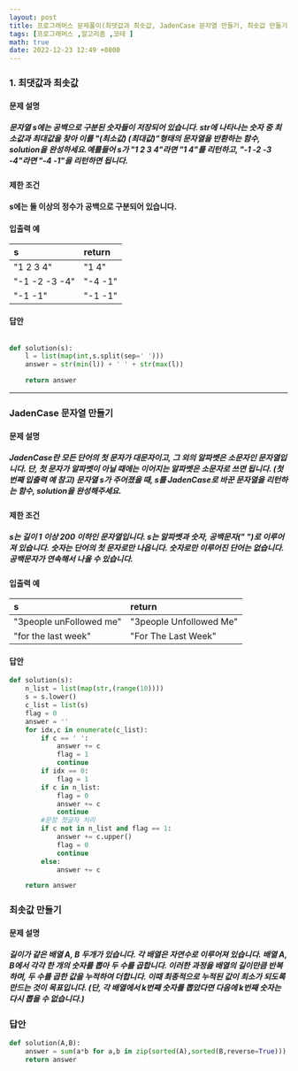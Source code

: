 ```yaml
---
layout: post
title: 프로그래머스 문제풀이(최댓값과 최솟값, JadenCase 문자열 만들기, 최솟값 만들기, 올바른 괄호) with Python
tags: [프로그래머스 ,알고리즘 ,코테 ]
math: true
date: 2022-12-23 12:49 +0800
---
```

### 1. 최댓값과 최솟값
#### 문제 설명

##### 문자열 s에는 공백으로 구분된 숫자들이 저장되어 있습니다. str에 나타나는 숫자 중 최소값과 최대값을 찾아 이를 "(최소값) (최대값)"형태의 문자열을 반환하는 함수, solution을 완성하세요.예를들어 s가 "1 2 3 4"라면 "1 4"를 리턴하고, "-1 -2 -3 -4"라면 "-4 -1"을 리턴하면 됩니다.


#### 제한 조건

#### s에는 둘 이상의 정수가 공백으로 구분되어 있습니다.


#### 입출력 예


|s|	return|
|:---|:---|
|"1 2 3 4"|"1 4"|
|"-1 -2 -3 -4"|"-4 -1"|
|"-1 -1"|"-1 -1"|

#### 답안

```python

def solution(s):
    l = list(map(int,s.split(sep=' ')))
    answer = str(min(l)) + ' ' + str(max(l))

    return answer
```

***

### JadenCase 문자열 만들기


#### 문제 설명

##### JadenCase란 모든 단어의 첫 문자가 대문자이고, 그 외의 알파벳은 소문자인 문자열입니다. 단, 첫 문자가 알파벳이 아닐 때에는 이어지는 알파벳은 소문자로 쓰면 됩니다. (첫 번째 입출력 예 참고) 문자열 s가 주어졌을 때, s를 JadenCase로 바꾼 문자열을 리턴하는 함수, solution을 완성해주세요.

#### 제한 조건
##### s는 길이 1 이상 200 이하인 문자열입니다.   s는 알파벳과 숫자, 공백문자(" ")로 이루어져 있습니다.    숫자는 단어의 첫 문자로만 나옵니다.   숫자로만 이루어진 단어는 없습니다.   공백문자가 연속해서 나올 수 있습니다.


#### 입출력 예

|s|return|
|:---|:---|
|"3people unFollowed me"|"3people Unfollowed Me"|
|"for the last week"|"For The Last Week"|


#### 답안

```python
def solution(s):
    n_list = list(map(str,(range(10))))
    s = s.lower()
    c_list = list(s)
    flag = 0
    answer = ''
    for idx,c in enumerate(c_list):
        if c == ' ':
            answer += c
            flag = 1
            continue
        if idx == 0:
            flag = 1
        if c in n_list:
            flag = 0
            answer += c
            continue
        #문장 첫글자 처리
        if c not in n_list and flag == 1:
            answer += c.upper()
            flag = 0
            continue
        else:
            answer += c

    return answer
```

### 최솟값 만들기

#### 문제 설명

##### 길이가 같은 배열 A, B 두개가 있습니다. 각 배열은 자연수로 이루어져 있습니다.   배열 A, B에서 각각 한 개의 숫자를 뽑아 두 수를 곱합니다. 이러한 과정을 배열의 길이만큼 반복하며, 두 수를 곱한 값을 누적하여 더합니다. 이때 최종적으로 누적된 값이 최소가 되도록 만드는 것이 목표입니다. (단, 각 배열에서 k번째 숫자를 뽑았다면 다음에 k번째 숫자는 다시 뽑을 수 없습니다.)


### 답안

```python
def solution(A,B):
    answer = sum(a*b for a,b in zip(sorted(A),sorted(B,reverse=True)))
    return answer
```